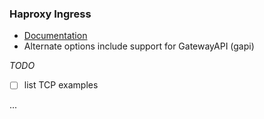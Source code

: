 ### Haproxy Ingress 

 * [Documentation](https://github.com/haproxytech/helm-charts/tree/main/kubernetes-ingress)
 * Alternate options include support for GatewayAPI (gapi)

_TODO_ 
- [ ] list TCP examples

...
